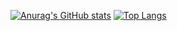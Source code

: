 [![Anurag's GitHub stats](https://github-readme-stats.vercel.app/api?username=nephisto1954&include_all_commits=true&count_private=true&&bg_color=#1B676B,#1B676B&show_icons=true)](https://github.com/anuraghazra/github-readme-stats)
[![Top Langs](https://github-readme-stats.vercel.app/api/top-langs/?username=nephisto1954&layout=compact&theme=algolia&hide=Objective-C)](https://github.com/anuraghazra/github-readme-stats)

